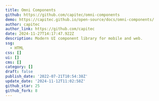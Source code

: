 ```yaml
---
title: Omni Components
github: https://github.com/capitec/omni-components
demo: https://capitec.github.io/open-source/docs/omni-components/
author: capitec
author_link: https://github.com/capitec
date: 2024-11-27T14:17:47.922Z
description: Modern UI component library for mobile and web.
ssg:
  - HTML
css: []
ui: []
cms: []
category: []
draft: false
publish_date: '2022-07-21T10:54:38Z'
update_date: '2024-11-12T11:02:58Z'
github_star: 25
github_fork: 8
---
```

